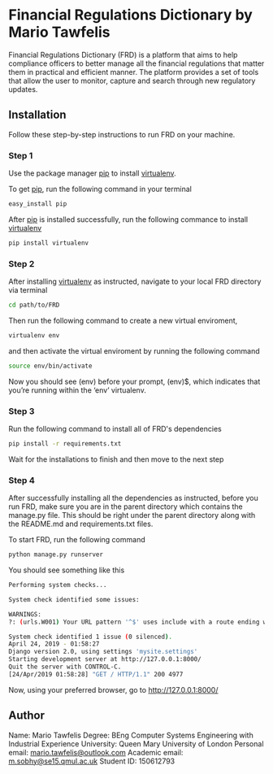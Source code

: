 # Financial Regulations Dictionary by Mario Tawfelis

Financial Regulations Dictionary (FRD) is a platform that aims to help compliance officers to better manage all the financial regulations that matter them in practical and efficient manner. The platform provides a set of tools that allow the user to monitor, capture and search through new regulatory updates.

## Installation

Follow these step-by-step instructions to run FRD on your machine.

### Step 1
Use the package manager [pip](https://pip.pypa.io/en/stable/) to install [virtualenv](https://virtualenv.pypa.io/en/latest/).

To get [pip](https://pip.pypa.io/en/stable/), run the following command in your terminal
```bash
easy_install pip
```

After [pip](https://pip.pypa.io/en/stable/) is installed successfully, run the following commance to install [virtualenv](https://virtualenv.pypa.io/en/latest/)
```bash
pip install virtualenv
```

### Step 2
After installing [virtualenv](https://virtualenv.pypa.io/en/latest/) as instructed, navigate to your local FRD directory via terminal
```bash
cd path/to/FRD
```

Then run the following command to create a new virtual enviroment,
```bash
virtualenv env
```
and then activate the virtual enviroment by running the following command
```bash
source env/bin/activate
```

Now you should see (env) before your prompt, (env)$, which indicates that you’re running within the ‘env’ virtualenv.

### Step 3
Run the following command to install all of FRD's dependencies
```bash
pip install -r requirements.txt
```

Wait for the installations to finish and then move to the next step


### Step 4
After successfully installing all the dependencies as instructed, before you run FRD, make sure you are in the parent directory which contains the manage.py file. This should be right under the parent directory along with the README.md and requirements.txt files.

To start FRD, run the following command
```bash
python manage.py runserver
```

You should see something like this

```bash
Performing system checks...

System check identified some issues:

WARNINGS:
?: (urls.W001) Your URL pattern '^$' uses include with a route ending with a '$'. Remove the dollar from the route to avoid problems including URLs.

System check identified 1 issue (0 silenced).
April 24, 2019 - 01:58:27
Django version 2.0, using settings 'mysite.settings'
Starting development server at http://127.0.0.1:8000/
Quit the server with CONTROL-C.
[24/Apr/2019 01:58:28] "GET / HTTP/1.1" 200 4977
```

Now, using your preferred browser, go to http://127.0.0.1:8000/


## Author
Name: Mario Tawfelis
Degree: BEng Computer Systems Engineering with Industrial Experience
University: Queen Mary University of London
Personal email: mario.tawfelis@outlook.com
Academic email: m.sobhy@se15.qmul.ac.uk
Student ID: 150612793





